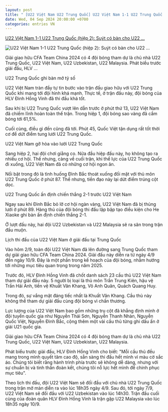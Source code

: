 ```yaml
---
layout: post
title: " [U22 Việt Nam U22 Trung Quốc] U22 Việt Nam 1-1 U22 Trung Quốc (hiệp 2): Suýt có bàn cho U22 ..."
date: Wed, 04 Sep 2024 20:00:00 +0700
categories: entries VN
---
```

[U22 Việt Nam 1-1 U22 Trung Quốc (hiệp 2): Suýt có bàn cho U22 ...](https://dantri.com.vn/the-thao/u22-viet-nam-1-1-u22-trung-quoc-hiep-2-suyt-co-ban-cho-u22-viet-nam-20240904180346700.htm)

![U22 Việt Nam 1-1 U22 Trung Quốc (hiệp 2): Suýt có bàn cho U22 ...](https://cdnphoto.dantri.com.vn/zKVCS_xOoPJpZcUUOGq78h-bhIY=/zoom/1200_630/2024/09/04/dinhbactt2-1711538201720-1725340652261-crop-1725447687549.jpeg)

Giải giao hữu CFA Team China 2024 có 4 đội bóng tham dự là chủ nhà U22 Trung Quốc, U22 Việt Nam, U22 Uzbekistan, U22 Malaysia. Phát biểu trước giải đấu, HLV ...

U22 Trung Quốc ghi bàn mở tỷ số

U22 Việt Nam tràn đầy tự tin bước vào trận đấu giao hữu với U22 Trung Quốc khi mang tới đội hình khá mạnh. Thực tế, ở trận đấu này, đội bóng của HLV Đinh Hồng Vinh đã thi đấu khá tốt.

Sau khi bị U22 Trung Quốc vượt lên dẫn trước ở phút thứ 13, U22 Việt Nam đã chiếm lĩnh hoàn toàn thế trận. Trong hiệp 1, đội bóng sao vàng đã cầm bóng tới 61,5%.

Cuối cùng, điều gì đến cũng đã tới. Phút 45, Quốc Việt tận dụng rất tốt thời cơ để dứt điểm tung lưới U22 Trung Quốc.

U22 Việt Nam gỡ hòa vào lưới U22 Trung Quốc

Sang hiệp 2, hai đội chơi giằng co. Nửa đầu hiệp đấu này, họ không tạo ra nhiều cơ hội. Thế nhưng, càng về cuối trận, khi thể lực của U22 Trung Quốc đi xuống, U22 Việt Nam đã có những cơ hội ngon ăn.

Nổi bật trong đó là tình huống Đình Bắc thoát xuống đối mặt với thủ môn U22 Trung Quốc ở phút 87. Thế nhưng, tiền đạo này lại dứt điểm trúng cột dọc.

U22 Trung Quốc ấn định chiến thắng 2-1 trước U22 Việt Nam

Ngay sau khi Đình Bắc bỏ lỡ cơ hội ngàn vàng, U22 Việt Nam đã bị thủng lưới ở phút 89. Hàng thủ của đội bóng thi đấu lập bập tạo điều kiện cho He Xiaoke ghi bàn ấn định chiến thắng 2-1.

Ở lượt đấu này, hai đội U22 Uzbekistan và U22 Malaysia sẽ ra sân trong trận đấu muộn.

Lịch thi đấu của U22 Việt Nam ở giải đấu tại Trung Quốc

Vào hôm 2/9, toàn đội U22 Việt Nam đã lên đường sang Trung Quốc tham dự giải giao hữu CFA Team China 2024. Giải đấu này diễn ra từ ngày 4/9 đến ngày 10/9. Đây là một phần trong kế hoạch của đội bóng, nhằm hướng tới những mục tiêu quan trọng trong năm 2025.

Trước đó, HLV Đinh Hồng Vinh đã chốt danh sách 23 cầu thủ U22 Việt Nam tham dự giải đấu này. 5 người bị loại là thủ môn Trần Trung Kiên, hậu vệ Trần Hải Anh, tiền vệ Khuất Văn Khang, Võ Anh Quân, Quách Quang Huy.

Trong đó, sự vắng mặt đáng tiếc nhất là Khuất Văn Khang. Cầu thủ này không thể tham dự giải đấu cùng đội bóng vì chấn thương.

Lực lượng của U22 Việt Nam bao gồm những trụ cột đã khẳng định mình ở đội tuyển quốc gia như Nguyễn Thái Sơn, Nguyễn Thanh Nhàn, Nguyễn Quốc Việt, Nguyễn Đình Bắc, cộng thêm một vài cầu thủ từng ghi dấu ấn ở giải U21 quốc gia.

Giải giao hữu CFA Team China 2024 có 4 đội bóng tham dự là chủ nhà U22 Trung Quốc, U22 Việt Nam, U22 Uzbekistan, U22 Malaysia.

Phát biểu trước giải đấu, HLV Đinh Hồng Vinh cho biết: "Mỗi cầu thủ đều mang trong mình quyết tâm cao độ, sẵn sàng thi đấu hết mình vì màu cờ sắc áo. Chúng tôi biết rằng hành trình phía trước sẽ không dễ dàng, nhưng với sự chuẩn bị và tinh thần đoàn kết, chúng tôi nỗ lực hết mình để chinh phục mục tiêu".

Theo lịch thi đấu, đội U22 Việt Nam sẽ đối đầu với chủ nhà U22 Trung Quốc trong trận mở màn diễn ra vào lúc 18h35 ngày 4/9. Sau đó, tới ngày 7/9, U22 Việt Nam sẽ đối đầu với U22 Uzbekistan vào lúc 14h30. Trận đấu cuối cùng của đoàn quân HLV Đinh Hồng Vinh là trận gặp U22 Malaysia vào lúc 18h35 ngày 10/9.

